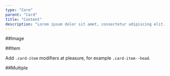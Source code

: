 ```yaml
---
type: "Core"
parent: "Card"
title: "Content"
description: "Lorem ipsum dolor sit amet, consectetur adipiscing elit. Nunc tempus laoreet leo sit amet iaculis."
---
```


##Image

<demo>
  <demovanilla src="inline/core/card/image">
  </demovanilla>
</demo>

##Item

Add `.card-item` modifiers at pleasure, for example `.card-item--head`.

<demo>
  <demovanilla src="inline/core/card/item">
  </demovanilla>
</demo>

##Multiple

<demo>
  <demovanilla src="inline/core/card/multiple">
  </demovanilla>
</demo>
